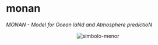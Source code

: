 # monan

*MONAN - Model for Ocean laNd and Atmosphere predictioN*
<center>
<img src="https://i.ibb.co/k5GRj8N/simbolo-menor.png" alt="simbolo-menor" border="0">
</center>
